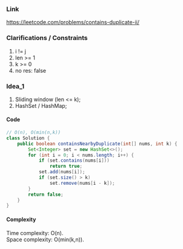 
### Link

https://leetcode.com/problems/contains-duplicate-ii/

### Clarifications / Constraints

1. i != j
2. len >= 1
3. k >= 0
4. no res: false


### Idea_1

1. Sliding window (len <= k);
2. HashSet / HashMap;


#### Code

```java
// O(n), O(min(n,k))
class Solution {
    public boolean containsNearbyDuplicate(int[] nums, int k) {
        Set<Integer> set = new HashSet<>();
        for (int i = 0; i < nums.length; i++) { 
            if (set.contains(nums[i]))
                return true; 
            set.add(nums[i]);
            if (set.size() > k)
                set.remove(nums[i - k]);
        }
        return false;
    }
}
```

#### Complexity

Time complexity: O(n).   
Space complexity: O(min(k,n)).
